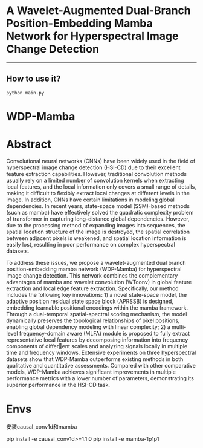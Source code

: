 # A Wavelet-Augmented Dual-Branch Position-Embedding Mamba Network for Hyperspectral Image Change Detection
---------------------


  

How to use it?
---------------------

 `python main.py`
# WDP-Mamba


# Abstract
Convolutional neural networks (CNNs) have been widely used in the field of hyperspectral image change detection (HSI-CD) due to their excellent feature extraction capabilities. However, traditional convolution methods usually rely on a limited number of convolution kernels when extracting local features, and the local information only covers a small range of details, making it difficult to flexibly extract local changes at different levels in the image. In addition, CNNs have certain limitations in modeling global dependencies. In recent years, state-space model (SSM)-based methods (such as mamba) have effectively solved the quadratic complexity problem of transformer in capturing long-distance global dependencies. However, due to the processing method of expanding images into sequences, the spatial location structure of the image is destroyed, the spatial correlation between adjacent pixels is weakened, and spatial location information is easily lost, resulting in poor performance
on complex hyperspectral datasets.

To address these issues, we propose a wavelet-augmented dual branch position-embedding mamba network (WDP-Mamba) for hyperspectral image change detection. This network combines the
complementary advantages of mamba and wavelet convolution (WTconv) in global feature extraction and local edge feature extraction. Specifically, our method includes the following key
innovations: 1) a novel state-space model, the adaptive position residual state space block (APRSSB) is designed, embedding learnable positional encodings within the mamba framework. Through a dual-temporal spatial-spectral scoring mechanism, the model dynamically preserves the topological relationships of pixel positions, enabling global dependency modeling with linear complexity; 2) a multi-level frequency-domain aware (MLFA) module is proposed to fully extract representative local features by decomposing information into frequency components of different scales and analyzing signals locally in multiple time and frequency windows. Extensive experiments on three hyperspectral datasets show that WDP-Mamba outperforms existing methods in both qualitative and quantitative assessments. Compared with other comparative models, WDP-Mamba achieves significant improvements in multiple performance metrics with a lower number of parameters, demonstrating its superior performance in the HSI-CD task.


# Envs
安装causal_conv1d和mamba

pip install -e causal_conv1d>=1.1.0
pip install -e mamba-1p1p1
